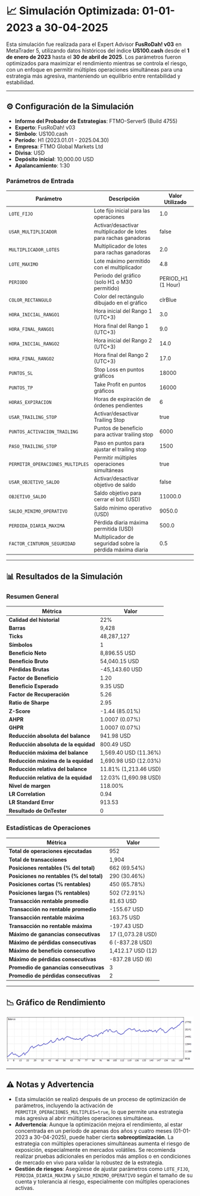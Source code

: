 # 📈 Simulación Optimizada: 01-01-2023 a 30-04-2025

Esta simulación fue realizada para el Expert Advisor **FusRoDah! v03** en MetaTrader 5, utilizando datos históricos del índice **US100.cash** desde el **1 de enero de 2023** hasta el **30 de abril de 2025**. Los parámetros fueron optimizados para maximizar el rendimiento mientras se controla el riesgo, con un enfoque en permitir múltiples operaciones simultáneas para una estrategia más agresiva, manteniendo un equilibrio entre rentabilidad y estabilidad.

---

## ⚙️ Configuración de la Simulación

- **Informe del Probador de Estrategias**: FTMO-Server5 (Build 4755)
- **Experto**: FusRoDah! v03
- **Símbolo**: US100.cash
- **Período**: H1 (2023.01.01 - 2025.04.30)
- **Empresa**: FTMO Global Markets Ltd
- **Divisa**: USD
- **Depósito inicial**: 10,000.00 USD
- **Apalancamiento**: 1:30

### Parámetros de Entrada

| Parámetro                   | Descripción                                               | Valor Utilizado   |
|-----------------------------|-----------------------------------------------------------|-------------------|
| `LOTE_FIJO`                 | Lote fijo inicial para las operaciones                    | 1.0               |
| `USAR_MULTIPLICADOR`        | Activar/desactivar multiplicador de lotes para rachas ganadoras | false             |
| `MULTIPLICADOR_LOTES`       | Multiplicador de lotes para rachas ganadoras              | 2.0               |
| `LOTE_MAXIMO`               | Lote máximo permitido con el multiplicador                | 4.8               |
| `PERIODO`                   | Periodo del gráfico (solo H1 o M30 permitido)             | PERIOD_H1 (1 Hour)|
| `COLOR_RECTANGULO`          | Color del rectángulo dibujado en el gráfico               | clrBlue           |
| `HORA_INICIAL_RANGO1`       | Hora inicial del Rango 1 (UTC+3)                          | 3.0               |
| `HORA_FINAL_RANGO1`         | Hora final del Rango 1 (UTC+3)                            | 9.0               |
| `HORA_INICIAL_RANGO2`       | Hora inicial del Rango 2 (UTC+3)                          | 14.0              |
| `HORA_FINAL_RANGO2`         | Hora final del Rango 2 (UTC+3)                            | 17.0              |
| `PUNTOS_SL`                 | Stop Loss en puntos gráficos                              | 18000             |
| `PUNTOS_TP`                 | Take Profit en puntos gráficos                            | 16000             |
| `HORAS_EXPIRACION`          | Horas de expiración de órdenes pendientes                 | 6                 |
| `USAR_TRAILING_STOP`        | Activar/desactivar Trailing Stop                          | true              |
| `PUNTOS_ACTIVACION_TRAILING`| Puntos de beneficio para activar trailing stop            | 6000              |
| `PASO_TRAILING_STOP`        | Paso en puntos para ajustar el trailing stop              | 1500              |
| `PERMITIR_OPERACIONES_MULTIPLES` | Permitir múltiples operaciones simultáneas            | true              |
| `USAR_OBJETIVO_SALDO`       | Activar/desactivar objetivo de saldo                      | false             |
| `OBJETIVO_SALDO`            | Saldo objetivo para cerrar el bot (USD)                   | 11000.0           |
| `SALDO_MINIMO_OPERATIVO`    | Saldo mínimo operativo (USD)                              | 9050.0            |
| `PERDIDA_DIARIA_MAXIMA`     | Pérdida diaria máxima permitida (USD)                     | 500.0             |
| `FACTOR_CINTURON_SEGURIDAD` | Multiplicador de seguridad sobre la pérdida máxima diaria | 0.5               |

---

## 📊 Resultados de la Simulación

### Resumen General

| Métrica                          | Valor              |
|----------------------------------|--------------------|
| **Calidad del historial**        | 22%               |
| **Barras**                       | 9,428             |
| **Ticks**                        | 48,287,127        |
| **Símbolos**                     | 1                 |
| **Beneficio Neto**               | 8,896.55 USD      |
| **Beneficio Bruto**              | 54,040.15 USD     |
| **Pérdidas Brutas**              | -45,143.60 USD    |
| **Factor de Beneficio**          | 1.20              |
| **Beneficio Esperado**           | 9.35 USD          |
| **Factor de Recuperación**       | 5.26              |
| **Ratio de Sharpe**              | 2.95              |
| **Z-Score**                      | -1.44 (85.01%)    |
| **AHPR**                         | 1.0007 (0.07%)    |
| **GHPR**                         | 1.0007 (0.07%)    |
| **Reducción absoluta del balance** | 941.98 USD      |
| **Reducción absoluta de la equidad** | 800.49 USD    |
| **Reducción máxima del balance** | 1,569.40 USD (11.36%) |
| **Reducción máxima de la equidad** | 1,690.98 USD (12.03%) |
| **Reducción relativa del balance** | 11.81% (1,213.46 USD) |
| **Reducción relativa de la equidad** | 12.03% (1,690.98 USD) |
| **Nivel de margen**              | 118.00%           |
| **LR Correlation**               | 0.94              |
| **LR Standard Error**            | 913.53            |
| **Resultado de OnTester**        | 0                 |

### Estadísticas de Operaciones

| Métrica                                   | Valor              |
|-------------------------------------------|--------------------|
| **Total de operaciones ejecutadas**       | 952               |
| **Total de transacciones**                | 1,904             |
| **Posiciones rentables (% del total)**    | 662 (69.54%)      |
| **Posiciones no rentables (% del total)** | 290 (30.46%)      |
| **Posiciones cortas (% rentables)**       | 450 (65.78%)      |
| **Posiciones largas (% rentables)**       | 502 (72.91%)      |
| **Transacción rentable promedio**         | 81.63 USD         |
| **Transacción no rentable promedio**      | -155.67 USD       |
| **Transacción rentable máxima**           | 163.75 USD        |
| **Transacción no rentable máxima**        | -197.43 USD       |
| **Máximo de ganancias consecutivas**      | 17 (1,073.28 USD) |
| **Máximo de pérdidas consecutivas**       | 6 (-837.28 USD)   |
| **Máximo de beneficio consecutivo**       | 1,412.17 USD (12) |
| **Máximo de pérdidas consecutivas**       | -837.28 USD (6)   |
| **Promedio de ganancias consecutivas**    | 3                 |
| **Promedio de pérdidas consecutivas**     | 2                 |

---

## 📉 Gráfico de Rendimiento

![Gráfico General](ReportTester-01.png)

---

## ⚠️ Notas y Advertencia

- Esta simulación se realizó después de un proceso de optimización de parámetros, incluyendo la activación de `PERMITIR_OPERACIONES_MULTIPLES=true`, lo que permite una estrategia más agresiva al abrir múltiples operaciones simultáneas.
- **Advertencia**: Aunque la optimización mejora el rendimiento, al estar concentrada en un período de apenas dos años y cuatro meses (01-01-2023 a 30-04-2025), puede haber cierta **sobreoptimización**. La estrategia con múltiples operaciones simultáneas aumenta el riesgo de exposición, especialmente en mercados volátiles. Se recomienda realizar pruebas adicionales en períodos más amplios o en condiciones de mercado en vivo para validar la robustez de la estrategia.
- **Gestión de riesgos**: Asegúrese de ajustar parámetros como `LOTE_FIJO`, `PERDIDA_DIARIA_MAXIMA` y `SALDO_MINIMO_OPERATIVO` según el tamaño de su cuenta y tolerancia al riesgo, especialmente con múltiples operaciones activas.
